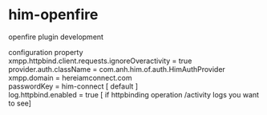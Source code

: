 him-openfire
============

openfire plugin development


configuration property<br>
  xmpp.httpbind.client.requests.ignoreOveractivity = true <br>
  provider.auth.className = com.anh.him.of.auth.HimAuthProvider<br>
  xmpp.domain = hereiamconnect.com <br>
  passwordKey = him-connect     [ default ]<br>
  log.httpbind.enabled = true    [ if httpbinding operation /activity logs you want to see]
  
